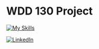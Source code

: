 # WDD 130 Project
[![My Skills](https://skillicons.dev/icons?i=css,html)](https://skillicons.dev)

<a href="https://www.linkedin.com/in/mtristanpdlc180195/"><img alt="LinkedIn" src="https://img.shields.io/badge/LinkedIn-LINK-blue"></a>